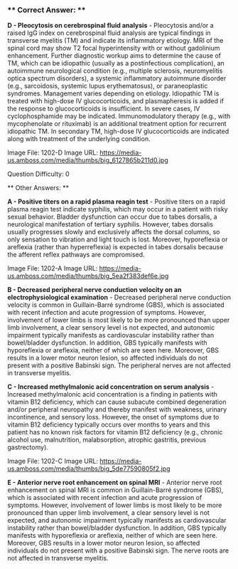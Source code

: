 ### ** Correct Answer: **

**D - Pleocytosis on cerebrospinal fluid analysis** - Pleocytosis and/or a raised IgG index on cerebrospinal fluid analysis are typical findings in transverse myelitis (TM) and indicate its inflammatory etiology. MRI of the spinal cord may show T2 focal hyperintensity with or without gadolinium enhancement. Further diagnostic workup aims to determine the cause of TM, which can be idiopathic (usually as a postinfectious complication), an autoimmune neurological condition (e.g., multiple sclerosis, neuromyelitis optica spectrum disorders), a systemic inflammatory autoimmune disorder (e.g., sarcoidosis, systemic lupus erythematosus), or paraneoplastic syndromes. Management varies depending on etiology. Idiopathic TM is treated with high-dose IV glucocorticoids, and plasmapheresis is added if the response to glucocorticoids is insufficient. In severe cases, IV cyclophosphamide may be indicated. Immunomodulatory therapy (e.g., with mycophenolate or rituximab) is an additional treatment option for recurrent idiopathic TM. In secondary TM, high-dose IV glucocorticoids are indicated along with treatment of the underlying condition.

Image File: 1202-D
Image URL: https://media-us.amboss.com/media/thumbs/big_6127865b211d0.jpg

Question Difficulty: 0

** Other Answers: **

**A - Positive titers on a rapid plasma reagin test** - Positive titers on a rapid plasma reagin test indicate syphilis, which may occur in a patient with risky sexual behavior. Bladder dysfunction can occur due to tabes dorsalis, a neurological manifestation of tertiary syphilis. However, tabes dorsalis usually progresses slowly and exclusively affects the dorsal columns, so only sensation to vibration and light touch is lost. Moreover, hyporeflexia or areflexia (rather than hyperreflexia) is expected in tabes dorsalis because the afferent reflex pathways are compromised.

Image File: 1202-A
Image URL: https://media-us.amboss.com/media/thumbs/big_5ea2f383def6e.jpg

**B - Decreased peripheral nerve conduction velocity on an electrophysiological examination** - Decreased peripheral nerve conduction velocity is common in Guillain-Barré syndrome (GBS), which is associated with recent infection and acute progression of symptoms. However, involvement of lower limbs is most likely to be more pronounced than upper limb involvement, a clear sensory level is not expected, and autonomic impairment typically manifests as cardiovascular instability rather than bowel/bladder dysfunction. In addition, GBS typically manifests with hyporeflexia or areflexia, neither of which are seen here. Moreover, GBS results in a lower motor neuron lesion, so affected individuals do not present with a positive Babinski sign. The peripheral nerves are not affected in transverse myelitis.

**C - Increased methylmalonic acid concentration on serum analysis** - Increased methylmalonic acid concentration is a finding in patients with vitamin B12 deficiency, which can cause subacute combined degeneration and/or peripheral neuropathy and thereby manifest with weakness, urinary incontinence, and sensory loss. However, the onset of symptoms due to vitamin B12 deficiency typically occurs over months to years and this patient has no known risk factors for vitamin B12 deficiency (e.g., chronic alcohol use, malnutrition, malabsorption, atrophic gastritis, previous gastrectomy).

Image File: 1202-C
Image URL: https://media-us.amboss.com/media/thumbs/big_5de77590805f2.jpg

**E - Anterior nerve root enhancement on spinal MRI** - Anterior nerve root enhancement on spinal MRI is common in Guillain-Barré syndrome (GBS), which is associated with recent infection and acute progression of symptoms. However, involvement of lower limbs is most likely to be more pronounced than upper limb involvement, a clear sensory level is not expected, and autonomic impairment typically manifests as cardiovascular instability rather than bowel/bladder dysfunction. In addition, GBS typically manifests with hyporeflexia or areflexia, neither of which are seen here. Moreover, GBS results in a lower motor neuron lesion, so affected individuals do not present with a positive Babinski sign. The nerve roots are not affected in transverse myelitis.

